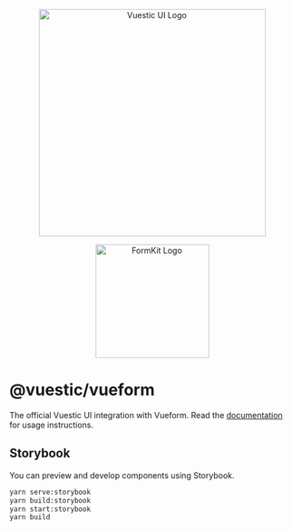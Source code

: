 <p align="center">
  <a href="https://vuestic.dev" target="_blank">
      <img alt="Vuestic UI Logo" width="400" src="https://user-images.githubusercontent.com/29167241/208700497-c356a0eb-338f-46cc-a2ca-4a892df7e446.png">
  </a>
</p>

<p align="center">
  <a href="https://vueform.com/" target="_blank" rel="noopener noreferrer">
    <img width="200" src="https://vueform.com/images/logo-horizontal.svg" alt="FormKit Logo">
  </a>
</p>

# @vuestic/vueform

The official Vuestic UI integration with Vueform. Read the [documentation](https://ui.vuestic.dev/extensions/vueform) for usage instructions.

## Storybook
You can preview and develop components using Storybook.

```bash
yarn serve:storybook
yarn build:storybook
yarn start:storybook
yarn build
```